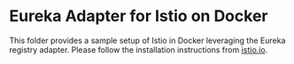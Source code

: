 # Eureka Adapter for Istio on Docker

This folder provides a sample setup of Istio in Docker leveraging the Eureka registry adapter. Please follow the installation instructions from [istio.io](https://istio.io/docs/guides/bookinfo).